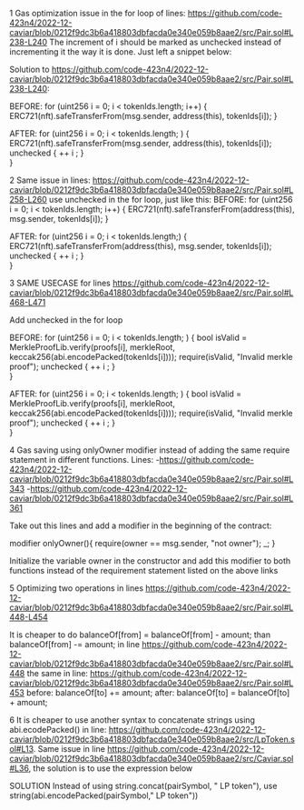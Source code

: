 1 Gas optimization issue in the for loop of lines:
https://github.com/code-423n4/2022-12-caviar/blob/0212f9dc3b6a418803dbfacda0e340e059b8aae2/src/Pair.sol#L238-L240
The increment of i should be marked as unchecked instead of incrementing it the way it is done. Just left a snippet below:

Solution to https://github.com/code-423n4/2022-12-caviar/blob/0212f9dc3b6a418803dbfacda0e340e059b8aae2/src/Pair.sol#L238-L240:

BEFORE:
for (uint256 i = 0; i < tokenIds.length; i++) {
            ERC721(nft).safeTransferFrom(msg.sender, address(this), tokenIds[i]);
        }

AFTER:
for (uint256 i = 0; i < tokenIds.length; ) {
    ERC721(nft).safeTransferFrom(msg.sender, address(this), tokenIds[i]);
    unchecked {   ++ i ; }        
}

2 Same issue in lines: https://github.com/code-423n4/2022-12-caviar/blob/0212f9dc3b6a418803dbfacda0e340e059b8aae2/src/Pair.sol#L258-L260
use unchecked in the for loop, just like this:
BEFORE:
 for (uint256 i = 0; i < tokenIds.length; i++) {
            ERC721(nft).safeTransferFrom(address(this), msg.sender, tokenIds[i]);
        }

AFTER:
 for (uint256 i = 0; i < tokenIds.length;) {
            ERC721(nft).safeTransferFrom(address(this), msg.sender, tokenIds[i]);
unchecked {   ++ i ; }      
        }

3 SAME USECASE for lines https://github.com/code-423n4/2022-12-caviar/blob/0212f9dc3b6a418803dbfacda0e340e059b8aae2/src/Pair.sol#L468-L471

Add unchecked in the for loop

BEFORE:
for (uint256 i = 0; i < tokenIds.length; ) {
            bool isValid = MerkleProofLib.verify(proofs[i], merkleRoot, keccak256(abi.encodePacked(tokenIds[i])));
            require(isValid, "Invalid merkle proof");
unchecked {   ++ i ; }    
        }

AFTER:
for (uint256 i = 0; i < tokenIds.length; ) {
            bool isValid = MerkleProofLib.verify(proofs[i], merkleRoot, keccak256(abi.encodePacked(tokenIds[i])));
            require(isValid, "Invalid merkle proof");
unchecked {   ++ i ; }    
        }


4 Gas saving using onlyOwner modifier instead of adding the same require statement in different functions.
Lines: 
-https://github.com/code-423n4/2022-12-caviar/blob/0212f9dc3b6a418803dbfacda0e340e059b8aae2/src/Pair.sol#L343
-https://github.com/code-423n4/2022-12-caviar/blob/0212f9dc3b6a418803dbfacda0e340e059b8aae2/src/Pair.sol#L361

Take out this lines and add a modifier in the beginning of the contract:

modifier onlyOwner(){
require(owner == msg.sender, "not owner");
_;
}

Initialize the variable owner in the constructor and add this modifier to both functions instead of the requirement statement listed on the above links

5 Optimizing two operations in lines https://github.com/code-423n4/2022-12-caviar/blob/0212f9dc3b6a418803dbfacda0e340e059b8aae2/src/Pair.sol#L448-L454

It is cheaper to do  balanceOf[from] = balanceOf[from] - amount;  than balanceOf[from] -= amount; in line https://github.com/code-423n4/2022-12-caviar/blob/0212f9dc3b6a418803dbfacda0e340e059b8aae2/src/Pair.sol#L448
the same in line: https://github.com/code-423n4/2022-12-caviar/blob/0212f9dc3b6a418803dbfacda0e340e059b8aae2/src/Pair.sol#L453
before: balanceOf[to] += amount;  after: balanceOf[to] = balanceOf[to] + amount;

6 It is cheaper to use another syntax to concatenate strings using abi.ecodePacked() in line: https://github.com/code-423n4/2022-12-caviar/blob/0212f9dc3b6a418803dbfacda0e340e059b8aae2/src/LpToken.sol#L13. Same issue in line https://github.com/code-423n4/2022-12-caviar/blob/0212f9dc3b6a418803dbfacda0e340e059b8aae2/src/Caviar.sol#L36, the solution is to use the expression below

SOLUTION
Instead of using string.concat(pairSymbol, " LP token"), use string(abi.encodePacked(pairSymbol," LP token"))
